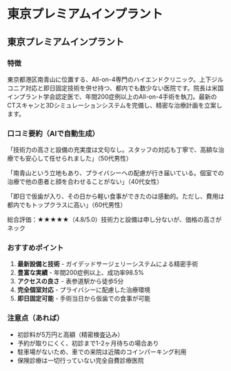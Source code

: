 # 東京プレミアムインプラント

## 東京プレミアムインプラント

### 特徴
東京都港区南青山に位置する、All-on-4専門のハイエンドクリニック。上下ジルコニア対応と即日固定技術を併せ持つ、都内でも数少ない医院です。院長は米国インプラント学会認定医で、年間200症例以上のAll-on-4手術を執刀。最新のCTスキャンと3Dシミュレーションシステムを完備し、精密な治療計画を立案します。

### 口コミ要約（AIで自動生成）
「技術力の高さと設備の充実度は文句なし。スタッフの対応も丁寧で、高額な治療でも安心して任せられました」（50代男性）

「南青山という立地もあり、プライバシーへの配慮が行き届いている。個室での治療で他の患者と顔を合わせることがない」（40代女性）

「即日で仮歯が入り、その日から軽い食事ができたのは感動的。ただし、費用は都内でもトップクラスに高い」（60代男性）

総合評価：★★★★★（4.8/5.0）技術力と設備は申し分ないが、価格の高さがネック

### おすすめポイント
1. **最新設備と技術** - ガイデッドサージェリーシステムによる精密手術
2. **豊富な実績** - 年間200症例以上、成功率98.5%
3. **アクセスの良さ** - 表参道駅から徒歩5分
4. **完全個室対応** - プライバシーに配慮した治療環境
5. **即日固定可能** - 手術当日から仮歯での食事が可能

### 注意点（あれば）
- 初診料が5万円と高額（精密検査込み）
- 予約が取りにくく、初診まで1-2ヶ月待ちの場合あり
- 駐車場がないため、車での来院は近隣のコインパーキング利用
- 保険診療は一切行っていない完全自費診療医院